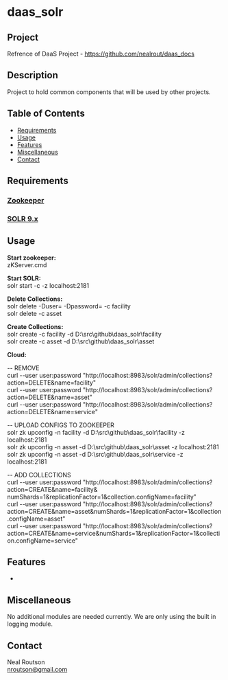 # daas_solr

## Project

Refrence of DaaS Project - https://github.com/nealrout/daas_docs

## Description
Project to hold common components that will be used by other projects.  

## Table of Contents
- [Requirements](#requirements)
- [Usage](#usage)
- [Features](#features)
- [Miscellaneous](#miscellaneous)
- [Contact](#contact)

## Requirements
### [Zookeeper](https://zookeeper.apache.org/) ### 

### [SOLR 9.x](https://solr.apache.org/downloads.html) ### 

## Usage
__Start zookeeper:__  
zKServer.cmd 

__Start SOLR:__  
solr start -c -z localhost:2181

__Delete Collections:__  
solr delete -Duser=<UPDATEME> -Dpassword=<UPDATEME> -c facility  
solr delete -c asset  

__Create Collections:__  
solr create -c facility -d D:\src\github\daas_solr\facility  
solr create -c asset -d D:\src\github\daas_solr\asset  

__Cloud:__  

-- REMOVE  
curl --user user:password "http://localhost:8983/solr/admin/collections?action=DELETE&name=facility"  
curl --user user:password "http://localhost:8983/solr/admin/collections?action=DELETE&name=asset"  
curl --user user:password "http://localhost:8983/solr/admin/collections?action=DELETE&name=service" 

-- UPLOAD CONFIGS TO ZOOKEEPER  
solr zk upconfig -n facility -d D:\src\github\daas_solr\facility -z localhost:2181  
solr zk upconfig -n asset -d D:\src\github\daas_solr\asset -z localhost:2181  
solr zk upconfig -n asset -d D:\src\github\daas_solr\service -z localhost:2181  

-- ADD COLLECTIONS  
curl --user user:password "http://localhost:8983/solr/admin/collections?action=CREATE&name=facility&  numShards=1&replicationFactor=1&collection.configName=facility"  
curl --user user:password "http://localhost:8983/solr/admin/collections?action=CREATE&name=asset&numShards=1&replicationFactor=1&collection.configName=asset"  
curl --user user:password "http://localhost:8983/solr/admin/collections?action=CREATE&name=service&numShards=1&replicationFactor=1&collection.configName=service"  

## Features
-

## Miscellaneous
No additional modules are needed currently.  We are only using the built in logging module.

## Contact
Neal Routson  
nroutson@gmail.com
